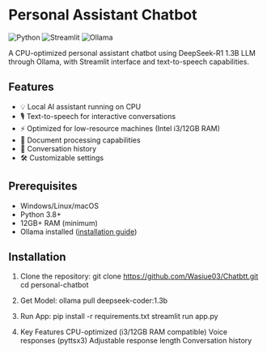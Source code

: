 # Personal Assistant Chatbot

![Python](https://img.shields.io/badge/python-3670A0?style=for-the-badge&logo=python&logoColor=ffdd54)
![Streamlit](https://img.shields.io/badge/Streamlit-FF4B4B?style=for-the-badge&logo=Streamlit&logoColor=white)
![Ollama](https://img.shields.io/badge/Ollama-7C3AED?style=for-the-badge)

A CPU-optimized personal assistant chatbot using DeepSeek-R1 1.3B LLM through Ollama, with Streamlit interface and text-to-speech capabilities.

## Features

- 💡 Local AI assistant running on CPU
- 🎙️ Text-to-speech for interactive conversations
- ⚡ Optimized for low-resource machines (Intel i3/12GB RAM)
- 📁 Document processing capabilities
- 🔄 Conversation history
- 🛠️ Customizable settings

## Prerequisites

- Windows/Linux/macOS
- Python 3.8+
- 12GB+ RAM (minimum)
- Ollama installed ([installation guide](#ollama-installation))

## Installation

1. Clone the repository:
git clone https://github.com/Wasiue03/Chatbtt.git
cd personal-chatbot

2. Get Model:
ollama pull deepseek-coder:1.3b

3. Run App:
pip install -r requirements.txt
streamlit run app.py


4. Key Features
CPU-optimized (i3/12GB RAM compatible)
Voice responses (pyttsx3)
Adjustable response length
Conversation history
